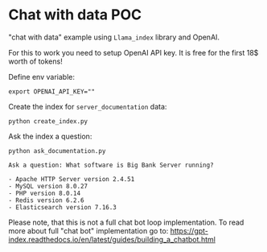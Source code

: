 # Chat with data POC

"chat with data" example using `Llama_index` library and OpenAI.

For this to work you need to setup OpenAI API key. It is free for the first 18$ worth of tokens!

Define env variable:
```
export OPENAI_API_KEY=""
```

Create the index for `server_documentation` data:

```
python create_index.py
```

Ask the index a question:

```
python ask_documentation.py

Ask a question: What software is Big Bank Server running?

- Apache HTTP Server version 2.4.51
- MySQL version 8.0.27
- PHP version 8.0.14
- Redis version 6.2.6
- Elasticsearch version 7.16.3
```

Please note, that this is not a full chat bot loop implementation. To read more about full "chat bot" implementation go to: https://gpt-index.readthedocs.io/en/latest/guides/building_a_chatbot.html